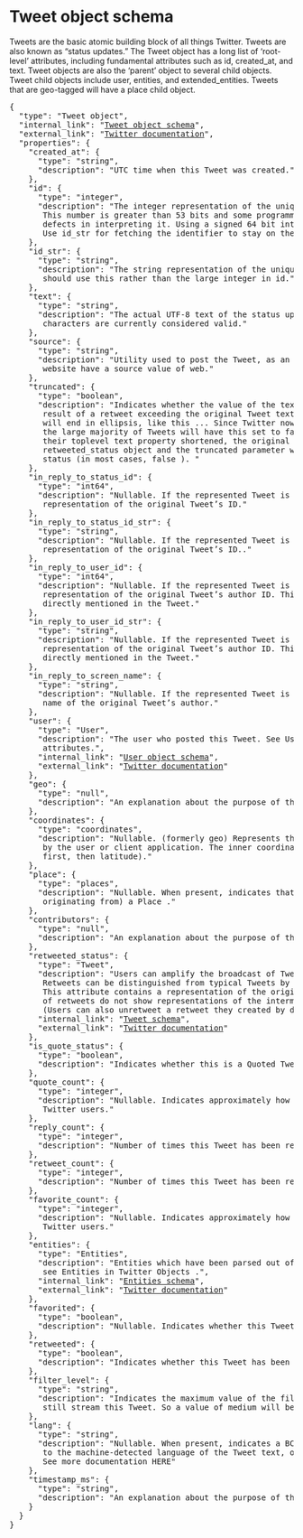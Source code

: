 # Tweet object schema

Tweets are the basic atomic building block of all things Twitter. Tweets are also known as “status updates.” The Tweet object has a long list of ‘root-level’ attributes, including fundamental attributes such as id, created_at, and text. Tweet objects are also the ‘parent’ object to several child objects. Tweet child objects include user, entities, and extended_entities. Tweets that are geo-tagged will have a place child object.

<pre>
{
  "type": "Tweet object",
  "internal_link": "<a href= 'https://github.com/1337list/test-data/tree/master/tweet_json' >Tweet object schema</a>",
  "external_link": "<a href= 'https://developer.twitter.com/en/docs/tweets/data-dictionary/overview/tweet-object' >Twitter documentation</a>",
  "properties": {
    "created_at": {
      "type": "string",
      "description": "UTC time when this Tweet was created."
    },
    "id": {
      "type": "integer",
      "description": "The integer representation of the unique identifier for this Tweet. 
       This number is greater than 53 bits and some programming languages may have difficulty/silent  
       defects in interpreting it. Using a signed 64 bit integer for storing this identifier is safe. 
       Use id_str for fetching the identifier to stay on the safe side. See Twitter IDs, JSON and Snowflake"
    },
    "id_str": {
      "type": "string",
      "description": "The string representation of the unique identifier for this Tweet. Implementations 
       should use this rather than the large integer in id."
    },
    "text": {
      "type": "string",
      "description": "The actual UTF-8 text of the status update. See twitter-text for details on what 
       characters are currently considered valid."
    },
    "source": {
      "type": "string",
      "description": "Utility used to post the Tweet, as an HTML-formatted string. Tweets from the Twitter 
       website have a source value of web."
    },
    "truncated": {
      "type": "boolean",
      "description": "Indicates whether the value of the text parameter was truncated, for example, as a 
       result of a retweet exceeding the original Tweet text length limit of 140 characters. Truncated text 
       will end in ellipsis, like this ... Since Twitter now rejects long Tweets vs truncating them, 
       the large majority of Tweets will have this set to false . Note that while native retweets may have 
       their toplevel text property shortened, the original text will be available under the 
       retweeted_status object and the truncated parameter will be set to the value of the original 
       status (in most cases, false ). "
    },
    "in_reply_to_status_id": {
      "type": "int64",
      "description": "Nullable. If the represented Tweet is a reply, this field will contain the integer 
       representation of the original Tweet’s ID."
    },
    "in_reply_to_status_id_str": {
      "type": "string",
      "description": "Nullable. If the represented Tweet is a reply, this field will contain the string 
       representation of the original Tweet’s ID.."
    },
    "in_reply_to_user_id": {
      "type": "int64",
      "description": "Nullable. If the represented Tweet is a reply, this field will contain the integer 
       representation of the original Tweet’s author ID. This will not necessarily always be the user 
       directly mentioned in the Tweet."
    },
    "in_reply_to_user_id_str": {
      "type": "string",
      "description": "Nullable. If the represented Tweet is a reply, this field will contain the string 
       representation of the original Tweet’s author ID. This will not necessarily always be the user 
       directly mentioned in the Tweet."
    },
    "in_reply_to_screen_name": {
      "type": "string",
      "description": "Nullable. If the represented Tweet is a reply, this field will contain the screen 
       name of the original Tweet’s author."
    },
    "user": {
      "type": "User",
      "description": "The user who posted this Tweet. See User data dictionary for complete list of 
       attributes.",
      "internal_link": "<a href= 'https://github.com/1337list/test-data/tree/master/tweet_json/user_object' >User object schema</a>",
      "external_link": "<a href= "https://developer.twitter.com/en/docs/tweets/data-dictionary/overview/user-object" >Twitter documentation</a>"
    },
    "geo": {
      "type": "null",
      "description": "An explanation about the purpose of this instance."
    },
    "coordinates": {
      "type": "coordinates",
      "description": "Nullable. (formerly geo) Represents the geographic location of this Tweet as reported 
       by the user or client application. The inner coordinates array is formatted as geoJSON (longitude 
       first, then latitude)."
    },
    "place": {
      "type": "places",
      "description": "Nullable. When present, indicates that the tweet is associated (but not necessarily 
       originating from) a Place ."
    },
    "contributors": {
      "type": "null",
      "description": "An explanation about the purpose of this instance."
    },
    "retweeted_status": {
      "type": "Tweet",
      "description": "Users can amplify the broadcast of Tweets authored by other users by retweeting . 
       Retweets can be distinguished from typical Tweets by the existence of a retweeted_status attribute. 
       This attribute contains a representation of the original Tweet that was retweeted. Note that retweets 
       of retweets do not show representations of the intermediary retweet, but only the original Tweet. 
       (Users can also unretweet a retweet they created by deleting their retweet.)",
      "internal_link": "<a href= "https://github.com/1337list/test-data/tree/master/tweet_json" >Tweet schema</a>",
      "external_link": "<a href= "https://developer.twitter.com/en/docs/tweets/data-dictionary/overview/tweet-object" >Twitter documentation</a>"
    },
    "is_quote_status": {
      "type": "boolean",
      "description": "Indicates whether this is a Quoted Tweet."
    },
    "quote_count": {
      "type": "integer",
      "description": "Nullable. Indicates approximately how many times this Tweet has been quoted by 
       Twitter users."
    },
    "reply_count": {
      "type": "integer",
      "description": "Number of times this Tweet has been replied to."
    },
    "retweet_count": {
      "type": "integer",
      "description": "Number of times this Tweet has been retweeted."
    },
    "favorite_count": {
      "type": "integer",
      "description": "Nullable. Indicates approximately how many times this Tweet has been liked by 
       Twitter users."
    },
    "entities": {
      "type": "Entities",
      "description": "Entities which have been parsed out of the text of the Tweet. Additionally 
       see Entities in Twitter Objects .",
      "internal_link": "<a href= "https://github.com/1337list/test-data/tree/master/tweet_json" >Entities schema</a>",
      "external_link": "<a href= "https://developer.twitter.com/en/docs/tweets/data-dictionary/overview/entities-object" >Twitter documentation</a>"
    },
    "favorited": {
      "type": "boolean",
      "description": "Nullable. Indicates whether this Tweet has been liked by the authenticating user."
    },
    "retweeted": {
      "type": "boolean",
      "description": "Indicates whether this Tweet has been Retweeted by the authenticating user."
    },
    "filter_level": {
      "type": "string",
      "description": "Indicates the maximum value of the filter_level parameter which may be used and 
       still stream this Tweet. So a value of medium will be streamed on none, low, and medium streams."
    },
    "lang": {
      "type": "string",
      "description": "Nullable. When present, indicates a BCP 47 language identifier corresponding 
       to the machine-detected language of the Tweet text, or und if no language could be detected. 
       See more documentation HERE"
    },
    "timestamp_ms": {
      "type": "string",
      "description": "An explanation about the purpose of this instance."
    }
  }
}
</pre>
